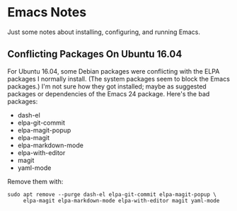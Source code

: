 # Emacs Notes #

Just some notes about installing, configuring, and running Emacs.

## Conflicting Packages On Ubuntu 16.04 ##

For Ubuntu 16.04, some Debian packages were conflicting with the ELPA packages I
normally install. (The system packages seem to block the Emacs packages.) I'm
not sure how they got installed; maybe as suggested packages or dependencies of
the Emacs 24 package. Here's the bad packages:

  * dash-el
  * elpa-git-commit
  * elpa-magit-popup
  * elpa-magit
  * elpa-markdown-mode
  * elpa-with-editor
  * magit
  * yaml-mode

Remove them with:

    sudo apt remove --purge dash-el elpa-git-commit elpa-magit-popup \
         elpa-magit elpa-markdown-mode elpa-with-editor magit yaml-mode


<!-- Local Variables: -->
<!-- fill-column: 80 -->
<!-- End: -->
